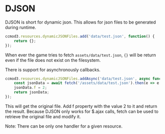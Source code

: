 # DJSON

DJSON is short for dynamic json. This allows for json files to be generated during runtime. 

```js
ccmod3.resources.dynamicJSONFiles.add('data/test.json', function() {
    return {};
});
```

When ever the game tries to fetch `assets/data/test.json`, `{}` will be return even if the file does not exist on the filesystem.


There is support for asynchronously callbacks.

```js
ccmod3.resources.dynamicJSONFiles.addAsync('data/test.json', async function() {
    const jsonData = await fetch('/assets/data/test.json').then(e => e.json());
    jsonData.f = 2;
    return jsonData;
});
```

This will get the original file. Add f property  with the value 2 to it and return the result. 
Because DJSON only works for $.ajax calls, fetch can be used to retrieve the original file and modify it.

Note: There can be only one handler for a given resource.